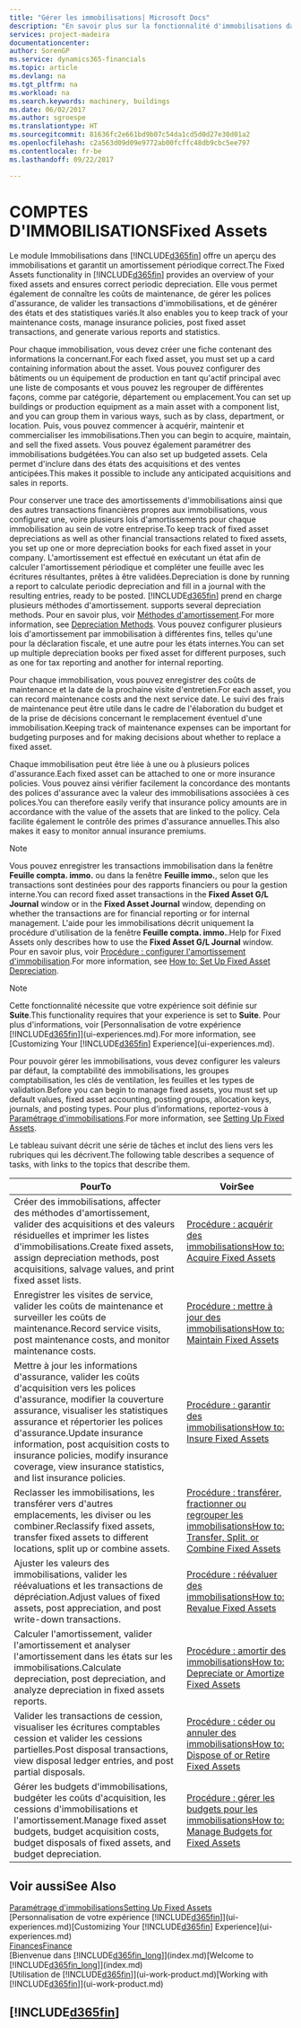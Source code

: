 ```yaml
---
title: "Gérer les immobilisations| Microsoft Docs"
description: "En savoir plus sur la fonctionnalité d'immobilisations dans Financials et affichez un aperçu de l'utilisation des immobilisations."
services: project-madeira
documentationcenter: 
author: SorenGP
ms.service: dynamics365-financials
ms.topic: article
ms.devlang: na
ms.tgt_pltfrm: na
ms.workload: na
ms.search.keywords: machinery, buildings
ms.date: 06/02/2017
ms.author: sgroespe
ms.translationtype: HT
ms.sourcegitcommit: 81636fc2e661bd9b07c54da1cd5d0d27e30d01a2
ms.openlocfilehash: c2a563d09d09e9772ab00fcffc48db9cbc5ee797
ms.contentlocale: fr-be
ms.lasthandoff: 09/22/2017

---
```

# <a name="fixed-assets"></a><span data-ttu-id="4ccf0-103">COMPTES D'IMMOBILISATIONS</span><span class="sxs-lookup"><span data-stu-id="4ccf0-103">Fixed Assets</span></span>
<span data-ttu-id="4ccf0-104">Le module Immobilisations dans [!INCLUDE[d365fin](includes/d365fin_md.md)] offre un aperçu des immobilisations et garantit un amortissement périodique correct.</span><span class="sxs-lookup"><span data-stu-id="4ccf0-104">The Fixed Assets functionality in [!INCLUDE[d365fin](includes/d365fin_md.md)] provides an overview of your fixed assets and ensures correct periodic depreciation.</span></span> <span data-ttu-id="4ccf0-105">Elle vous permet également de connaître les coûts de maintenance, de gérer les polices d'assurance, de valider les transactions d'immobilisations, et de générer des états et des statistiques variés.</span><span class="sxs-lookup"><span data-stu-id="4ccf0-105">It also enables you to keep track of your maintenance costs, manage insurance policies, post fixed asset transactions, and generate various reports and statistics.</span></span>

<span data-ttu-id="4ccf0-106">Pour chaque immobilisation, vous devez créer une fiche contenant des informations la concernant.</span><span class="sxs-lookup"><span data-stu-id="4ccf0-106">For each fixed asset, you must set up a card containing information about the asset.</span></span> <span data-ttu-id="4ccf0-107">Vous pouvez configurer des bâtiments ou un équipement de production en tant qu'actif principal avec une liste de composants et vous pouvez les regrouper de différentes façons, comme par catégorie, département ou emplacement.</span><span class="sxs-lookup"><span data-stu-id="4ccf0-107">You can set up buildings or production equipment as a main asset with a component list, and you can group them in various ways, such as by class, department, or location.</span></span> <span data-ttu-id="4ccf0-108">Puis, vous pouvez commencer à acquérir, maintenir et commercialiser les immobilisations.</span><span class="sxs-lookup"><span data-stu-id="4ccf0-108">Then you can begin to acquire, maintain, and sell the fixed assets.</span></span> <span data-ttu-id="4ccf0-109">Vous pouvez également paramétrer des immobilisations budgétées.</span><span class="sxs-lookup"><span data-stu-id="4ccf0-109">You can also set up budgeted assets.</span></span> <span data-ttu-id="4ccf0-110">Cela permet d'inclure dans des états des acquisitions et des ventes anticipées.</span><span class="sxs-lookup"><span data-stu-id="4ccf0-110">This makes it possible to include any anticipated acquisitions and sales in reports.</span></span>

<span data-ttu-id="4ccf0-111">Pour conserver une trace des amortissements d'immobilisations ainsi que des autres transactions financières propres aux immobilisations, vous configurez une, voire plusieurs lois d'amortissements pour chaque immobilisation au sein de votre entreprise.</span><span class="sxs-lookup"><span data-stu-id="4ccf0-111">To keep track of fixed asset depreciations as well as other financial transactions related to fixed assets, you set up one or more depreciation books for each fixed asset in your company.</span></span> <span data-ttu-id="4ccf0-112">L'amortissement est effectué en exécutant un état afin de calculer l'amortissement périodique et compléter une feuille avec les écritures résultantes, prêtes à être validées.</span><span class="sxs-lookup"><span data-stu-id="4ccf0-112">Depreciation is done by running a report to calculate periodic depreciation and fill in a journal with the resulting entries, ready to be posted.</span></span> [!INCLUDE[d365fin](includes/d365fin_md.md)]<span data-ttu-id="4ccf0-113"> prend en charge plusieurs méthodes d'amortissement.</span><span class="sxs-lookup"><span data-stu-id="4ccf0-113"> supports several depreciation methods.</span></span> <span data-ttu-id="4ccf0-114">Pour en savoir plus, voir [Méthodes d'amortissement](fa-depreciation-methods.md).</span><span class="sxs-lookup"><span data-stu-id="4ccf0-114">For more information, see [Depreciation Methods](fa-depreciation-methods.md).</span></span> <span data-ttu-id="4ccf0-115">Vous pouvez configurer plusieurs lois d'amortissement par immobilisation à différentes fins, telles qu'une pour la déclaration fiscale, et une autre pour les états internes.</span><span class="sxs-lookup"><span data-stu-id="4ccf0-115">You can set up multiple depreciation books per fixed asset for different purposes, such as one for tax reporting and another for internal reporting.</span></span>

<span data-ttu-id="4ccf0-116">Pour chaque immobilisation, vous pouvez enregistrer des coûts de maintenance et la date de la prochaine visite d'entretien.</span><span class="sxs-lookup"><span data-stu-id="4ccf0-116">For each asset, you can record maintenance costs and the next service date.</span></span> <span data-ttu-id="4ccf0-117">Le suivi des frais de maintenance peut être utile dans le cadre de l'élaboration du budget et de la prise de décisions concernant le remplacement éventuel d'une immobilisation.</span><span class="sxs-lookup"><span data-stu-id="4ccf0-117">Keeping track of maintenance expenses can be important for budgeting purposes and for making decisions about whether to replace a fixed asset.</span></span>

<span data-ttu-id="4ccf0-118">Chaque immobilisation peut être liée à une ou à plusieurs polices d'assurance.</span><span class="sxs-lookup"><span data-stu-id="4ccf0-118">Each fixed asset can be attached to one or more insurance policies.</span></span> <span data-ttu-id="4ccf0-119">Vous pouvez ainsi vérifier facilement la concordance des montants des polices d'assurance avec la valeur des immobilisations associées à ces polices.</span><span class="sxs-lookup"><span data-stu-id="4ccf0-119">You can therefore easily verify that insurance policy amounts are in accordance with the value of the assets that are linked to the policy.</span></span> <span data-ttu-id="4ccf0-120">Cela facilite également le contrôle des primes d'assurance annuelles.</span><span class="sxs-lookup"><span data-stu-id="4ccf0-120">This also makes it easy to monitor annual insurance premiums.</span></span>

> [!NOTE]  
>   <span data-ttu-id="4ccf0-121">Vous pouvez enregistrer les transactions immobilisation dans la fenêtre **Feuille compta. immo.** ou dans la fenêtre **Feuille immo.**, selon que les transactions sont destinées pour des rapports financiers ou pour la gestion interne.</span><span class="sxs-lookup"><span data-stu-id="4ccf0-121">You can record fixed asset transactions in the **Fixed Asset G/L Journal** window or in the **Fixed Asset Journal** window, depending on whether the transactions are for financial reporting or for internal management.</span></span> <span data-ttu-id="4ccf0-122">L'aide pour les immobilisations décrit uniquement la procédure d'utilisation de la fenêtre **Feuille compta. immo.**.</span><span class="sxs-lookup"><span data-stu-id="4ccf0-122">Help for Fixed Assets only describes how to use the **Fixed Asset G/L Journal** window.</span></span> <span data-ttu-id="4ccf0-123">Pour en savoir plus, voir [Procédure : configurer l'amortissement d'immobilisation](fa-how-setup-depreciation.md).</span><span class="sxs-lookup"><span data-stu-id="4ccf0-123">For more information, see [How to: Set Up Fixed Asset Depreciation](fa-how-setup-depreciation.md).</span></span>

> [!NOTE]  
>   <span data-ttu-id="4ccf0-124">Cette fonctionnalité nécessite que votre expérience soit définie sur **Suite**.</span><span class="sxs-lookup"><span data-stu-id="4ccf0-124">This functionality requires that your experience is set to **Suite**.</span></span> <span data-ttu-id="4ccf0-125">Pour plus d'informations, voir [Personnalisation de votre expérience [!INCLUDE[d365fin](includes/d365fin_md.md)]](ui-experiences.md).</span><span class="sxs-lookup"><span data-stu-id="4ccf0-125">For more information, see [Customizing Your [!INCLUDE[d365fin](includes/d365fin_md.md)] Experience](ui-experiences.md).</span></span>

<span data-ttu-id="4ccf0-126">Pour pouvoir gérer les immobilisations, vous devez configurer les valeurs par défaut, la comptabilité des immobilisations, les groupes comptabilisation, les clés de ventilation, les feuilles et les types de validation.</span><span class="sxs-lookup"><span data-stu-id="4ccf0-126">Before you can begin to manage fixed assets, you must set up default values, fixed asset accounting, posting groups, allocation keys, journals, and posting types.</span></span> <span data-ttu-id="4ccf0-127">Pour plus d'informations, reportez-vous à [Paramétrage d'immobilisations](fa-setup.md).</span><span class="sxs-lookup"><span data-stu-id="4ccf0-127">For more information, see [Setting Up Fixed Assets](fa-setup.md).</span></span>

<span data-ttu-id="4ccf0-128">Le tableau suivant décrit une série de tâches et inclut des liens vers les rubriques qui les décrivent.</span><span class="sxs-lookup"><span data-stu-id="4ccf0-128">The following table describes a sequence of tasks, with links to the topics that describe them.</span></span>

| <span data-ttu-id="4ccf0-129">Pour</span><span class="sxs-lookup"><span data-stu-id="4ccf0-129">To</span></span> | <span data-ttu-id="4ccf0-130">Voir</span><span class="sxs-lookup"><span data-stu-id="4ccf0-130">See</span></span> |
| --- | --- |
| <span data-ttu-id="4ccf0-131">Créer des immobilisations, affecter des méthodes d'amortissement, valider des acquisitions et des valeurs résiduelles et imprimer les listes d'immobilisations.</span><span class="sxs-lookup"><span data-stu-id="4ccf0-131">Create fixed assets, assign depreciation methods, post acquisitions, salvage values, and print fixed asset lists.</span></span> |[<span data-ttu-id="4ccf0-132">Procédure : acquérir des immobilisations</span><span class="sxs-lookup"><span data-stu-id="4ccf0-132">How to: Acquire Fixed Assets</span></span>](fa-how-acquire.md) |
| <span data-ttu-id="4ccf0-133">Enregistrer les visites de service, valider les coûts de maintenance et surveiller les coûts de maintenance.</span><span class="sxs-lookup"><span data-stu-id="4ccf0-133">Record service visits, post maintenance costs, and monitor maintenance costs.</span></span> |[<span data-ttu-id="4ccf0-134">Procédure : mettre à jour des immobilisations</span><span class="sxs-lookup"><span data-stu-id="4ccf0-134">How to: Maintain Fixed Assets</span></span>](fa-how-maintain.md) |
| <span data-ttu-id="4ccf0-135">Mettre à jour les informations d'assurance, valider les coûts d'acquisition vers les polices d'assurance, modifier la couverture assurance, visualiser les statistiques assurance et répertorier les polices d'assurance.</span><span class="sxs-lookup"><span data-stu-id="4ccf0-135">Update insurance information, post acquisition costs to insurance policies, modify insurance coverage, view insurance statistics, and list insurance policies.</span></span> |[<span data-ttu-id="4ccf0-136">Procédure : garantir des immobilisations</span><span class="sxs-lookup"><span data-stu-id="4ccf0-136">How to: Insure Fixed Assets</span></span>](fa-how-insure.md) |
| <span data-ttu-id="4ccf0-137">Reclasser les immobilisations, les transférer vers d'autres emplacements, les diviser ou les combiner.</span><span class="sxs-lookup"><span data-stu-id="4ccf0-137">Reclassify fixed assets, transfer fixed assets to different locations, split up or combine assets.</span></span> |[<span data-ttu-id="4ccf0-138">Procédure : transférer, fractionner ou regrouper les immobilisations</span><span class="sxs-lookup"><span data-stu-id="4ccf0-138">How to: Transfer, Split, or Combine Fixed Assets</span></span>](fa-how-trans-split-combine.md) |
| <span data-ttu-id="4ccf0-139">Ajuster les valeurs des immobilisations, valider les réévaluations et les transactions de dépréciation.</span><span class="sxs-lookup"><span data-stu-id="4ccf0-139">Adjust values of fixed assets, post appreciation, and post write-down transactions.</span></span> |[<span data-ttu-id="4ccf0-140">Procédure : réévaluer des immobilisations</span><span class="sxs-lookup"><span data-stu-id="4ccf0-140">How to: Revalue Fixed Assets</span></span>](fa-how-revalue.md) |
| <span data-ttu-id="4ccf0-141">Calculer l'amortissement, valider l'amortissement et analyser l'amortissement dans les états sur les immobilisations.</span><span class="sxs-lookup"><span data-stu-id="4ccf0-141">Calculate depreciation, post depreciation, and  analyze depreciation in fixed assets reports.</span></span> |[<span data-ttu-id="4ccf0-142">Procédure : amortir des immobilisations</span><span class="sxs-lookup"><span data-stu-id="4ccf0-142">How to: Depreciate or Amortize Fixed Assets</span></span>](fa-how-depreciate-amortize.md) |
| <span data-ttu-id="4ccf0-143">Valider les transactions de cession, visualiser les écritures comptables cession et valider les cessions partielles.</span><span class="sxs-lookup"><span data-stu-id="4ccf0-143">Post disposal transactions, view disposal ledger entries, and post partial disposals.</span></span> |[<span data-ttu-id="4ccf0-144">Procédure : céder ou annuler des immobilisations</span><span class="sxs-lookup"><span data-stu-id="4ccf0-144">How to: Dispose of or Retire Fixed Assets</span></span>](fa-how-dispose-retire.md) |
| <span data-ttu-id="4ccf0-145">Gérer les budgets d'immobilisations, budgéter les coûts d'acquisition, les cessions d'immobilisations et l'amortissement.</span><span class="sxs-lookup"><span data-stu-id="4ccf0-145">Manage fixed asset budgets, budget acquisition costs, budget disposals of fixed assets, and budget depreciation.</span></span> |[<span data-ttu-id="4ccf0-146">Procédure : gérer les budgets pour les immobilisations</span><span class="sxs-lookup"><span data-stu-id="4ccf0-146">How to: Manage Budgets for Fixed Assets</span></span>](fa-how-manage-budgets.md) |

## <a name="see-also"></a><span data-ttu-id="4ccf0-147">Voir aussi</span><span class="sxs-lookup"><span data-stu-id="4ccf0-147">See Also</span></span>
[<span data-ttu-id="4ccf0-148">Paramétrage d'immobilisations</span><span class="sxs-lookup"><span data-stu-id="4ccf0-148">Setting Up Fixed Assets</span></span>](fa-setup.md)  
<span data-ttu-id="4ccf0-149">[Personnalisation de votre expérience [!INCLUDE[d365fin](includes/d365fin_md.md)]](ui-experiences.md)</span><span class="sxs-lookup"><span data-stu-id="4ccf0-149">[Customizing Your [!INCLUDE[d365fin](includes/d365fin_md.md)] Experience](ui-experiences.md)</span></span>  
[<span data-ttu-id="4ccf0-150">Finances</span><span class="sxs-lookup"><span data-stu-id="4ccf0-150">Finance</span></span>](finance.md)  
<span data-ttu-id="4ccf0-151">[Bienvenue dans [!INCLUDE[d365fin_long](includes/d365fin_long_md.md)]](index.md)</span><span class="sxs-lookup"><span data-stu-id="4ccf0-151">[Welcome to [!INCLUDE[d365fin_long](includes/d365fin_long_md.md)]](index.md)</span></span>  
<span data-ttu-id="4ccf0-152">[Utilisation de [!INCLUDE[d365fin](includes/d365fin_md.md)]](ui-work-product.md)</span><span class="sxs-lookup"><span data-stu-id="4ccf0-152">[Working with [!INCLUDE[d365fin](includes/d365fin_md.md)]](ui-work-product.md)</span></span>

## [!INCLUDE[d365fin](includes/free_trial_md.md)]
